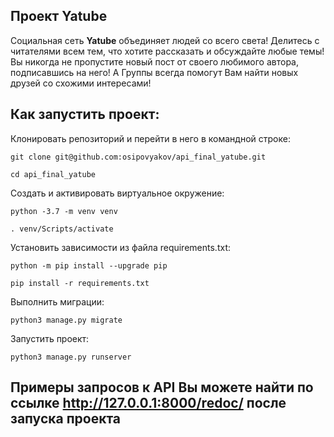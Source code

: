 ## Проект Yatube
Социальная сеть **Yatube** объединяет людей со  всего света! Делитесь с читателями всем тем, что хотите рассказать и обсуждайте любые темы!
Вы никогда не пропустите новый пост от своего любимого автора, подписавшись на него!
А Группы всегда помогут Вам найти новых друзей со схожими интересами!

## Как запустить проект:
Клонировать репозиторий и перейти в него в командной строке:
```
git clone git@github.com:osipovyakov/api_final_yatube.git
```
```
cd api_final_yatube
```
Cоздать и активировать виртуальное окружение:
```
python -3.7 -m venv venv 
```
```
. venv/Scripts/activate
```
Установить зависимости из файла requirements.txt:
```
python -m pip install --upgrade pip
```
```
pip install -r requirements.txt
```
Выполнить миграции:
```
python3 manage.py migrate
```
Запустить проект:
```
python3 manage.py runserver
```

## Примеры запросов к API Вы можете найти по ссылке http://127.0.0.1:8000/redoc/ после запуска проекта

